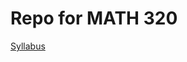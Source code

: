 # Repo for MATH 320
[Syllabus](https://github.com/jlursenbach/CSUF-MATH-320/blob/main/data/Syllabus320Fall2022.pdf)

